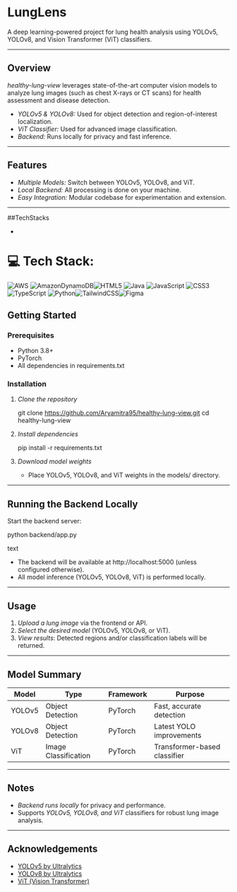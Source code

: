 # LungLens

A deep learning-powered project for lung health analysis using YOLOv5, YOLOv8, and Vision Transformer (ViT) classifiers.

---

##  Overview

*healthy-lung-view* leverages state-of-the-art computer vision models to analyze lung images (such as chest X-rays or CT scans) for health assessment and disease detection.

- *YOLOv5 & YOLOv8:* Used for object detection and region-of-interest localization.
- *ViT Classifier:* Used for advanced image classification.
- *Backend:* Runs locally for privacy and fast inference.

---

##  Features

- *Multiple Models:* Switch between YOLOv5, YOLOv8, and ViT.
- *Local Backend:* All processing is done on your machine.
- *Easy Integration:* Modular codebase for experimentation and extension.

---

##TechStacks

- 
# 💻 Tech Stack:
![AWS](https://img.shields.io/badge/AWS-%23FF9900.svg?style=for-the-badge&logo=amazon-aws&logoColor=white) ![AmazonDynamoDB](https://img.shields.io/badge/Amazon%20DynamoDB-4053D6?style=for-the-badge&logo=Amazon%20DynamoDB&logoColor=white)![HTML5](https://img.shields.io/badge/html5-%23E34F26.svg?style=for-the-badge&logo=html5&logoColor=white) ![Java](https://img.shields.io/badge/java-%23ED8B00.svg?style=for-the-badge&logo=openjdk&logoColor=white) ![JavaScript](https://img.shields.io/badge/javascript-%23323330.svg?style=for-the-badge&logo=javascript&logoColor=%23F7DF1E) ![CSS3](https://img.shields.io/badge/css3-%231572B6.svg?style=for-the-badge&logo=css3&logoColor=white) ![TypeScript](https://img.shields.io/badge/typescript-%23007ACC.svg?style=for-the-badge&logo=typescript&logoColor=white) ![Python](https://img.shields.io/badge/python-3670A0?style=for-the-badge&logo=python&logoColor=ffdd54)![TailwindCSS](https://img.shields.io/badge/tailwindcss-%2338B2AC.svg?style=for-the-badge&logo=tailwind-css&logoColor=white)![Figma](https://img.shields.io/badge/figma-%23F24E1E.svg?style=for-the-badge&logo=figma&logoColor=white)


##  Getting Started

### Prerequisites

- Python 3.8+
- PyTorch
- All dependencies in requirements.txt

### Installation

1. *Clone the repository*
    
    git clone https://github.com/Aryamitra95/healthy-lung-view.git
    cd healthy-lung-view
    

2. *Install dependencies*
    
    pip install -r requirements.txt
    

3. *Download model weights*
    - Place YOLOv5, YOLOv8, and ViT weights in the models/ directory.

---

##  Running the Backend Locally

Start the backend server:

python backend/app.py

text

- The backend will be available at http://localhost:5000 (unless configured otherwise).
- All model inference (YOLOv5, YOLOv8, ViT) is performed locally.

---

##  Usage

1. *Upload a lung image* via the frontend or API.
2. *Select the desired model* (YOLOv5, YOLOv8, or ViT).
3. *View results*: Detected regions and/or classification labels will be returned.

---

##  Model Summary

| Model    | Type                | Framework | Purpose                |
|----------|---------------------|-----------|------------------------|
| YOLOv5   | Object Detection    | PyTorch   | Fast, accurate detection |
| YOLOv8   | Object Detection    | PyTorch   | Latest YOLO improvements |
| ViT      | Image Classification| PyTorch   | Transformer-based classifier |

---

##  Notes

- *Backend runs locally* for privacy and performance.
- Supports *YOLOv5, YOLOv8, and ViT* classifiers for robust lung image analysis.

---

##  Acknowledgements

- [YOLOv5 by Ultralytics](https://github.com/ultralytics/yolov5)
- [YOLOv8 by Ultralytics](https://github.com/ultralytics/ultralytics)
- [ViT (Vision Transformer)](https://github.com/google-research/vision_transformer)
